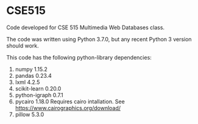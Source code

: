 # CSE515
Code developed for CSE 515 Multimedia Web Databases class.

The code was written using Python 3.7.0, but any recent Python 3 version should work.

This code has the following python-library dependencies:
  1. numpy 1.15.2
  2. pandas 0.23.4
  3. lxml 4.2.5
  4. scikit-learn 0.20.0
  5. python-igraph 0.7.1
  6. pycairo 1.18.0
      Requires cairo intallation. See https://www.cairographics.org/download/
  7. pillow 5.3.0
